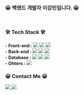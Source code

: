 <h3 align="left">😀 백엔드 개발자 이강민입니다. 😀</h3> 
<br/>


<h3 align="left">🛠 Tech Stack 🛠</h3>
<p align="left">
  <b>- Front-end : </b>
  <span><img src="https://img.shields.io/badge/HTML-e34f26?style=flat-square&logo=html5&logoColor=white"/></span>
  <span><img src="https://img.shields.io/badge/CSS-1572b6?style=flat-square&logo=css3&logoColor=white"/></span>
  <span><img src="https://img.shields.io/badge/JavaScript-F7DF1E?style=flat-square&logo=JavaScript&logoColor=white"/></span>
  <br/>
  <b>- Back-end : </b>
  <span><img src="https://img.shields.io/badge/C-A8B9CC?style=flat-square&logo=C&logoColor=white"/></span>
  <span><img src="https://img.shields.io/badge/Java-ED8B00?style=flat-square&logo=java&logoColor=white"></span>
  <span><img src="https://img.shields.io/badge/Spring-6DB33F?style=flat-square&logo=spring&logoColor=white"></span>
  <br/>
  <b>- Database : </b>
  <span><img src="https://img.shields.io/badge/mysql-4479A1?style=flat-square&logo=mysql&logoColor=white"></span>
  <span><img src="https://img.shields.io/badge/mariaDB-003545?style=flat-square&logo=mariaDB&logoColor=white"></span>
  <span><img src="https://img.shields.io/badge/redis-DC382D?style=flat-square&logo=redis&logoColor=white"></span>
  <br/>             
  <b>- Ohters : </b>            
  <span><img src="https://img.shields.io/badge/aws-232F3E?style=flat-square&logo=amazonaws&logoColor=white"></span>    
</p>

<h3 align="left">😀 Contact Me 😀</h3>
<p align="left">
  <span><a href="mailto:serajang1679@gmail.com">
    <img src="https://img.shields.io/badge/Gmail-d14836?style=flat-square&logo=Gmail&logoColor=white&link=22rkdmin@gmail.com"/>
  </a></span>
  <span><a href="https://kangmo.tistory.com/" target='_blank'>
    <img src="https://img.shields.io/badge/tistory-000000?style=flat-square&logo=tistory&logoColor=white">
  </a></span>
</p>
